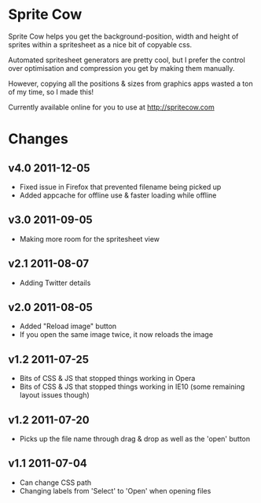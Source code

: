 Sprite Cow
==========

Sprite Cow helps you get the background-position, width and height of sprites within a spritesheet as a nice bit of copyable css.

Automated spritesheet generators are pretty cool, but I prefer the control over optimisation and compression you get by making them manually.

However, copying all the positions & sizes from graphics apps wasted a ton of my time, so I made this!

Currently available online for you to use at http://spritecow.com

Changes
=======

v4.0 2011-12-05
---------------

* Fixed issue in Firefox that prevented filename being picked up
* Added appcache for offline use & faster loading while offline

v3.0 2011-09-05
---------------

* Making more room for the spritesheet view

v2.1 2011-08-07
---------------

* Adding Twitter details

v2.0 2011-08-05
---------------

* Added "Reload image" button
* If you open the same image twice, it now reloads the image

v1.2 2011-07-25
---------------

* Bits of CSS & JS that stopped things working in Opera
* Bits of CSS & JS that stopped things working in IE10 (some remaining layout issues though)

v1.2 2011-07-20
---------------

* Picks up the file name through drag & drop as well as the 'open' button

v1.1 2011-07-04
---------------

* Can change CSS path
* Changing labels from 'Select' to 'Open' when opening files